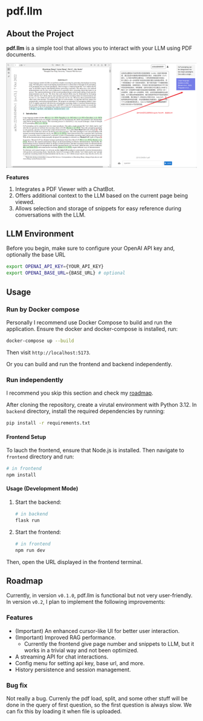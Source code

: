 # pdf.llm

## About the Project

**pdf.llm** is a simple tool that allows you to interact with your LLM using PDF documents.

![example](./docs/example.png)

**Features**

1. Integrates a PDF Viewer with a ChatBot.
2. Offers additional context to the LLM based on the current page being viewed.
3. Allows selection and storage of snippets for easy reference during conversations with the LLM.

## LLM Environment

Before you begin, make sure to configure your OpenAI API key and, optionally the base URL

```sh
export OPENAI_API_KEY={YOUR_API_KEY}
export OPENAI_BASE_URL={BASE_URL} # optional
```

## Usage

### Run by Docker compose

Personally I recommend use Docker Compose to build and run the application. Ensure the docker and docker-compose is installed, run:

```sh
docker-compose up --build
```

Then visit `http://localhost:5173`.

Or you can build and run the frontend and backend independently.

### Run independently

I recommend you skip this section and check my [roadmap](#roadmap).

After cloning the repository, create a virutal environment with Python 3.12. In `backend` directory, install the required dependencies by running:

```sh
pip install -r requirements.txt
```

#### Frontend Setup

To lauch the frontend, ensure that Node.js is installed. Then navigate to `frontend` directory and run:

```sh
# in frontend
npm install
```

#### Usage (Development Mode)

1. Start the backend:

    ```sh
    # in backend
    flask run
    ```

2. Start the frontend:

    ```sh
    # in frontend
    npm run dev
    ```

Then, open the URL displayed in the frontend terminal.

## Roadmap

Currently, in version `v0.1.0`, pdf.llm is functional but not very user-friendly. In version `v0.2`, I plan to implement the following improvements:

### Features

* (Important) An enhanced cursor-like UI for better user interaction.
* (Important) Improved RAG performance.
  * Currently the frontend give page number and snippets to LLM, but it works in a trivial way and not been optimized.
* A streaming API for chat interactions.
* Config menu for setting api key, base url, and more.
* History persistence and session management.

### Bug fix

Not really a bug. Currenly the pdf load, split, and some other stuff will be done in the query of first question, so the first question is always slow. We can fix this by loading it when file is uploaded.
